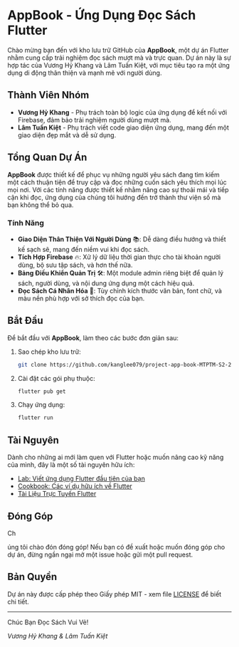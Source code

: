 # AppBook - Ứng Dụng Đọc Sách Flutter

Chào mừng bạn đến với kho lưu trữ GitHub của **AppBook**, một dự án Flutter nhằm cung cấp trải nghiệm đọc sách mượt mà và trực quan. Dự án này là sự hợp tác của Vương Hỷ Khang và Lâm Tuấn Kiệt, với mục tiêu tạo ra một ứng dụng di động thân thiện và mạnh mẽ với người dùng.

## Thành Viên Nhóm

- **Vương Hỷ Khang** - Phụ trách toàn bộ logic của ứng dụng để kết nối với Firebase, đảm bảo trải nghiệm người dùng mượt mà.
- **Lâm Tuấn Kiệt** - Phụ trách viết code giao diện ứng dụng, mang đến một giao diện đẹp mắt và dễ sử dụng.

## Tổng Quan Dự Án

**AppBook** được thiết kế để phục vụ những người yêu sách đang tìm kiếm một cách thuận tiện để truy cập và đọc những cuốn sách yêu thích mọi lúc mọi nơi. Với các tính năng được thiết kế nhằm nâng cao sự thoải mái và tiếp cận khi đọc, ứng dụng của chúng tôi hướng đến trở thành thư viện số mà bạn không thể bỏ qua.

### Tính Năng

- **Giao Diện Thân Thiện Với Người Dùng** 📚: Dễ dàng điều hướng và thiết kế sạch sẽ, mang đến niềm vui khi đọc sách.
- **Tích Hợp Firebase** 🔥: Xử lý dữ liệu thời gian thực cho tài khoản người dùng, bộ sưu tập sách, và hơn thế nữa.
- **Bảng Điều Khiển Quản Trị** 🛠️: Một module admin riêng biệt để quản lý sách, người dùng, và nội dung ứng dụng một cách hiệu quả.
- **Đọc Sách Cá Nhân Hóa** 📖: Tùy chỉnh kích thước văn bản, font chữ, và màu nền phù hợp với sở thích đọc của bạn.

## Bắt Đầu

Để bắt đầu với **AppBook**, làm theo các bước đơn giản sau:

1. Sao chép kho lưu trữ:
   ```bash
   git clone https://github.com/kanglee079/project-app-book-MTPTM-S2-20TH_N1_01
   ```
2. Cài đặt các gói phụ thuộc:
   ```bash
   flutter pub get
   ```
3. Chạy ứng dụng:
   ```bash
   flutter run
   ```

## Tài Nguyên

Dành cho những ai mới làm quen với Flutter hoặc muốn nâng cao kỹ năng của mình, đây là một số tài nguyên hữu ích:

- [Lab: Viết ứng dụng Flutter đầu tiên của bạn](https://docs.flutter.dev/get-started/codelab)
- [Cookbook: Các ví dụ hữu ích về Flutter](https://docs.flutter.dev/cookbook)
- [Tài Liệu Trực Tuyến Flutter](https://docs.flutter.dev/)

## Đóng Góp

Ch

úng tôi chào đón đóng góp! Nếu bạn có đề xuất hoặc muốn đóng góp cho dự án, đừng ngần ngại mở một issue hoặc gửi một pull request.

## Bản Quyền

Dự án này được cấp phép theo Giấy phép MIT - xem file [LICENSE](LICENSE) để biết chi tiết.

---

Chúc Bạn Đọc Sách Vui Vẻ!

_Vương Hỷ Khang & Lâm Tuấn Kiệt_
